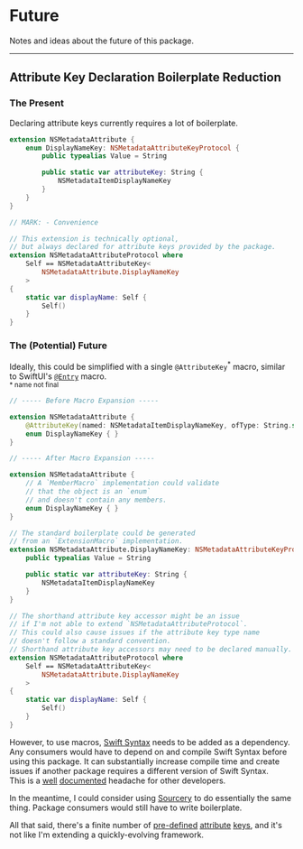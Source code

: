 #  Future

Notes and ideas about the future of this package.

---


## Attribute Key Declaration Boilerplate Reduction

### The Present

Declaring attribute keys currently requires a lot of boilerplate.
```swift
extension NSMetadataAttribute {
	enum DisplayNameKey: NSMetadataAttributeKeyProtocol {
		public typealias Value = String

		public static var attributeKey: String {
			NSMetadataItemDisplayNameKey
		}
	}
}

// MARK: - Convenience

// This extension is technically optional,
// but always declared for attribute keys provided by the package.
extension NSMetadataAttributeProtocol where
	Self == NSMetadataAttributeKey<
		NSMetadataAttribute.DisplayNameKey
	>
{ 
	static var displayName: Self { 
		Self()
	}
}
```


### The (Potential) Future

Ideally, this could be simplified with a single `@AttributeKey`<sup>\*</sup> macro,
similar to SwiftUI's
[`@Entry`](https://developer.apple.com/documentation/swiftui/entry())
macro.
<br/>
<sup>\* name not final</sup>
```swift
// ----- Before Macro Expansion -----

extension NSMetadataAttribute {
	@AttributeKey(named: NSMetadataItemDisplayNameKey, ofType: String.self)
	enum DisplayNameKey { }
}
```
```swift
// ----- After Macro Expansion -----

extension NSMetadataAttribute {
	// A `MemberMacro` implementation could validate
	// that the object is an `enum`
	// and doesn't contain any members.
	enum DisplayNameKey { }
}

// The standard boilerplate could be generated
// from an `ExtensionMacro` implementation.
extension NSMetadataAttribute.DisplayNameKey: NSMetadataAttributeKeyProtocol {
	public typealias Value = String

	public static var attributeKey: String {
		NSMetadataItemDisplayNameKey
	}
}

// The shorthand attribute key accessor might be an issue
// if I'm not able to extend `NSMetadataAttributeProtocol`.
// This could also cause issues if the attribute key type name
// doesn't follow a standard convention.
// Shorthand attribute key accessors may need to be declared manually.
extension NSMetadataAttributeProtocol where
	Self == NSMetadataAttributeKey<
		NSMetadataAttribute.DisplayNameKey
	>
{ 
	static var displayName: Self {
		Self()
	}
}
```
However, to use macros,
[Swift Syntax](https://github.com/swiftlang/swift-syntax)
needs to be added as a dependency.
<br/>
Any consumers would have to depend on
and compile Swift Syntax before using this package.
It can substantially increase compile time
and create issues if another package requires
a different version of Swift Syntax.
<br/>
This is a
<ins>[well](https://forums.swift.org/t/compilation-extremely-slow-since-macros-adoption/67921)</ins>
<ins>[documented](https://forums.swift.org/t/macro-adoption-concerns-around-swiftsyntax/66588)</ins>
headache for other developers.

In the meantime, I could consider using
[Sourcery](https://github.com/krzysztofzablocki/Sourcery)
to do essentially the same thing.
Package consumers would still have to write boilerplate.

All that said, there's a finite number of
<ins>[pre-defined](https://developer.apple.com/documentation/foundation/nsmetadataitem#1681152)</ins>
<ins>[attribute](https://developer.apple.com/documentation/coreservices/file_metadata/mditem#1658393)</ins>
<ins>[keys](https://developer.apple.com/documentation/coreservices/file_metadata#2934150)</ins>,
and it's not like I'm extending a quickly-evolving framework.
